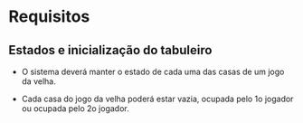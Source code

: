 #   Requisitos

##  Estados e inicialização do tabuleiro

*   O sistema deverá manter o estado de cada uma das 
casas de um jogo da velha.

* Cada casa do jogo da velha poderá estar vazia,
ocupada pelo 1o jogador ou ocupada pelo 2o jogador.
